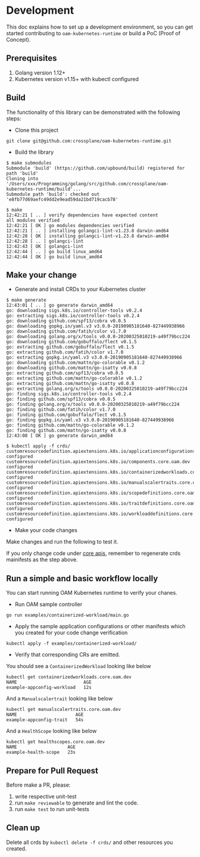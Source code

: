 # Development

This doc explains how to set up a development environment, so you can get started
contributing to `oam-kubernetes-runtime` or build a PoC (Proof of Concept). 

## Prerequisites

1. Golang version 1.12+
2. Kubernetes version v1.15+ with kubectl configured

## Build

The functionality of this library can be demonstrated with the following steps:

* Clone this project
```shell script
git clone git@github.com:crossplane/oam-kubernetes-runtime.git
```

* Build the library 

```shell
$ make submodules
Submodule 'build' (https://github.com/upbound/build) registered for path 'build'
Cloning into '/Users/xxx/Programming/golang/src/github.com/crossplane/oam-kubernetes-runtime/build'...
Submodule path 'build': checked out 'e8fb77d69aefc49dd2e9ead59da21bd719cacb78'
```


```
$ make
12:42:21 [ .. ] verify dependencies have expected content
all modules verified
12:42:21 [ OK ] go modules dependencies verified
12:42:21 [ .. ] installing golangci-lint-v1.23.8 darwin-amd64
12:42:28 [ OK ] installing golangci-lint-v1.23.8 darwin-amd64
12:42:28 [ .. ] golangci-lint
12:42:43 [ OK ] golangci-lint
12:42:44 [ .. ] go build linux_amd64
12:42:44 [ OK ] go build linux_amd64
```

## Make your change
* Generate and install CRDs to your Kubernetes cluster

```shell
$ make generate
12:43:01 [ .. ] go generate darwin_amd64
go: downloading sigs.k8s.io/controller-tools v0.2.4
go: extracting sigs.k8s.io/controller-tools v0.2.4
go: downloading github.com/spf13/cobra v0.0.5
go: downloading gopkg.in/yaml.v3 v3.0.0-20190905181640-827449938966
go: downloading github.com/fatih/color v1.7.0
go: downloading golang.org/x/tools v0.0.0-20200325010219-a49f79bcc224
go: downloading github.com/gobuffalo/flect v0.1.5
go: extracting github.com/gobuffalo/flect v0.1.5
go: extracting github.com/fatih/color v1.7.0
go: extracting gopkg.in/yaml.v3 v3.0.0-20190905181640-827449938966
go: downloading github.com/mattn/go-colorable v0.1.2
go: downloading github.com/mattn/go-isatty v0.0.8
go: extracting github.com/spf13/cobra v0.0.5
go: extracting github.com/mattn/go-colorable v0.1.2
go: extracting github.com/mattn/go-isatty v0.0.8
go: extracting golang.org/x/tools v0.0.0-20200325010219-a49f79bcc224
go: finding sigs.k8s.io/controller-tools v0.2.4
go: finding github.com/spf13/cobra v0.0.5
go: finding golang.org/x/tools v0.0.0-20200325010219-a49f79bcc224
go: finding github.com/fatih/color v1.7.0
go: finding github.com/gobuffalo/flect v0.1.5
go: finding gopkg.in/yaml.v3 v3.0.0-20190905181640-827449938966
go: finding github.com/mattn/go-colorable v0.1.2
go: finding github.com/mattn/go-isatty v0.0.8
12:43:08 [ OK ] go generate darwin_amd64
```


```
$ kubectl apply -f crds/
customresourcedefinition.apiextensions.k8s.io/applicationconfigurations.core.oam.dev configured
customresourcedefinition.apiextensions.k8s.io/components.core.oam.dev configured
customresourcedefinition.apiextensions.k8s.io/containerizedworkloads.core.oam.dev configured
customresourcedefinition.apiextensions.k8s.io/manualscalertraits.core.oam.dev configured
customresourcedefinition.apiextensions.k8s.io/scopedefinitions.core.oam.dev configured
customresourcedefinition.apiextensions.k8s.io/traitdefinitions.core.oam.dev configured
customresourcedefinition.apiextensions.k8s.io/workloaddefinitions.core.oam.dev configured
```

* Make your code changes

Make changes and run the following to test it.

If you only change code under [core apis](./apis/core), remember to
regenerate crds mainifests as the step above.

## Run a simple and basic workflow locally
You can start running OAM Kubernetes runtime to verify your chanes.
* Run OAM sample controller
```
go run examples/containerized-workload/main.go
```

* Apply the sample application configurations or other manifests 
which you created for your code change verification

```
kubectl apply -f examples/containerized-workload/ 
```

* Verify that corresponding CRs are emitted. 

You should see a `ContainerizedWorkload` looking like below
```
kubectl get containerizedworkloads.core.oam.dev  
NAME                         AGE
example-appconfig-workload   12s
```

And a `Manualscalertrait` looking like below
```
kubectl get manualscalertraits.core.oam.dev
NAME                      AGE
example-appconfig-trait   54s

```

And a `HealthScope` looking like below
```
kubectl get healthscopes.core.oam.dev
NAME                   AGE
example-health-scope   23s
```

## Prepare for Pull Request

Before make a PR, please:

1) write respective unit-test
2) run `make reviewable` to generate and lint the code.
3) run `make test` to run unit-tests

## Clean up

Delete all crds by `kubectl delete -f crds/` and other resources you created.

